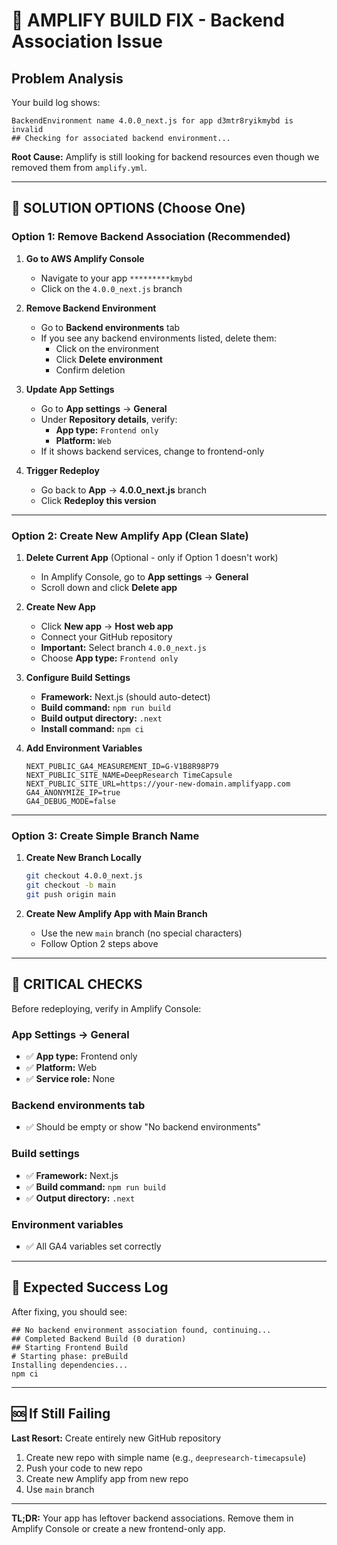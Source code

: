 # 🚨 AMPLIFY BUILD FIX - Backend Association Issue

## Problem Analysis
Your build log shows:
```
BackendEnvironment name 4.0.0_next.js for app d3mtr8ryikmybd is invalid
## Checking for associated backend environment...
```

**Root Cause:** Amplify is still looking for backend resources even though we removed them from `amplify.yml`.

---

## 🔧 SOLUTION OPTIONS (Choose One)

### Option 1: Remove Backend Association (Recommended)

1. **Go to AWS Amplify Console**
   - Navigate to your app `*********kmybd`
   - Click on the `4.0.0_next.js` branch

2. **Remove Backend Environment**
   - Go to **Backend environments** tab
   - If you see any backend environments listed, delete them:
     - Click on the environment
     - Click **Delete environment**
     - Confirm deletion

3. **Update App Settings**
   - Go to **App settings** → **General**
   - Under **Repository details**, verify:
     - **App type:** `Frontend only`
     - **Platform:** `Web`
   - If it shows backend services, change to frontend-only

4. **Trigger Redeploy**
   - Go back to **App** → **4.0.0_next.js** branch
   - Click **Redeploy this version**

---

### Option 2: Create New Amplify App (Clean Slate)

1. **Delete Current App** (Optional - only if Option 1 doesn't work)
   - In Amplify Console, go to **App settings** → **General**
   - Scroll down and click **Delete app**

2. **Create New App**
   - Click **New app** → **Host web app**
   - Connect your GitHub repository
   - **Important:** Select branch `4.0.0_next.js` 
   - Choose **App type:** `Frontend only`

3. **Configure Build Settings**
   - **Framework:** Next.js (should auto-detect)
   - **Build command:** `npm run build`
   - **Build output directory:** `.next`
   - **Install command:** `npm ci`

4. **Add Environment Variables**
   ```
   NEXT_PUBLIC_GA4_MEASUREMENT_ID=G-V1B8R98P79
   NEXT_PUBLIC_SITE_NAME=DeepResearch TimeCapsule
   NEXT_PUBLIC_SITE_URL=https://your-new-domain.amplifyapp.com
   GA4_ANONYMIZE_IP=true
   GA4_DEBUG_MODE=false
   ```

---

### Option 3: Create Simple Branch Name

1. **Create New Branch Locally**
   ```bash
   git checkout 4.0.0_next.js
   git checkout -b main
   git push origin main
   ```

2. **Create New Amplify App with Main Branch**
   - Use the new `main` branch (no special characters)
   - Follow Option 2 steps above

---

## 🎯 CRITICAL CHECKS

Before redeploying, verify in Amplify Console:

### App Settings → General
- ✅ **App type:** Frontend only
- ✅ **Platform:** Web  
- ✅ **Service role:** None

### Backend environments tab
- ✅ Should be empty or show "No backend environments"

### Build settings
- ✅ **Framework:** Next.js
- ✅ **Build command:** `npm run build`
- ✅ **Output directory:** `.next`

### Environment variables
- ✅ All GA4 variables set correctly

---

## 🚀 Expected Success Log

After fixing, you should see:
```
## No backend environment association found, continuing...
## Completed Backend Build (0 duration)
## Starting Frontend Build
# Starting phase: preBuild
Installing dependencies...
npm ci
```

---

## 🆘 If Still Failing

**Last Resort:** Create entirely new GitHub repository
1. Create new repo with simple name (e.g., `deepresearch-timecapsule`)
2. Push your code to new repo
3. Create new Amplify app from new repo
4. Use `main` branch

---

**TL;DR:** Your app has leftover backend associations. Remove them in Amplify Console or create a new frontend-only app. 